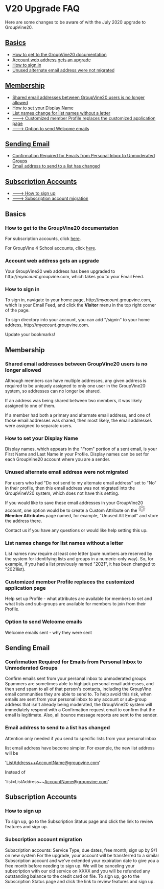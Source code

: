 <span id="v20-upgrade-FAQ"> </span>
# V20 Upgrade FAQ

Here are some changes to be aware of with the July 2020 upgrade to
GroupVine20.

## [Basics](#v20-upgrade-FAQ-basics)
* [How to get to the GroupVine20 documentation](#v20-upgrade-FAQ-basics-docurl)
* [Account web address gets an upgrade](#v20-upgrade-FAQ-basics-webaddrupgrade)
* [How to sign in](#v20-upgrade-FAQ-basics-signin)
* [Unused alternate email address were not migrated](#v20-upgrade-FAQ-basics-mem-unusedalts)

## [Membership](#v20-upgrade-FAQ-mem)
* [Shared email addresses between GroupVine20 users is no longer allowed](#v20-upgrade-FAQ-basics-mem-shareemails)
* [How to set your Display Name](#v20-upgrade-FAQ-basics-mem-dispname)
* [List names change for list names without a letter](#v20-upgrade-FAQ-basics-mem-listname)
* [---> Customized member Profile replaces the customized application page](#v20-upgrade-FAQ-basics-mem-custapppage)
* [---> Option to send Welcome emails](#v20-upgrade-FAQ-basics-mem-welcomeemails)

## [Sending Email](#v20-upgrade-FAQ-sendemail)
* [Confirmation Required for Emails from Personal Inbox to Unmoderated Groups](#v20-upgrade-FAQ-sendemail-confemail)
* [Email address to send to a list has changed](#v20-upgrade-FAQ-basics-sendemail-listaddr)

## [Subscription Accounts](#v20-upgrade-FAQ-basics-subs)
* [---> How to sign up](#v20-upgrade-FAQ-basics-subs-listaddr)
* [---> Subscription account migration](#v20-upgrade-FAQ-basics-subs-migration)

<span id="v20-upgrade-FAQ-basics"></span>
## Basics

<span id="v20-upgrade-FAQ-basics-docurl"></span>
### How to get to the GroupVine20 documentation 

For subscription accounts, click [here](https://www.trivy.email/topics?sv=sub).

For GroupVine 4 School accounts, click [here](https://www.trivy.email/topics?sv=g4s).

<span id="v20-upgrade-FAQ-basics-webaddrupgrade"></span>
### Account web address gets an upgrade

Your GroupVine20 web address has been upgraded to http://*myacount*.groupvine.com, which takes you to your Email Feed. 

<span id="v20-upgrade-FAQ-basics-signin"></span>
### How to sign in

To sign in, navigate to your home page, http://*myacount*.groupvine.com, which is your Email Feed, and click the **Visitor** menu 
in the top right corner of the page.  

To sign directory into your account, you can add "/signin" to your home address, http://*myacount*.groupvine.com.  

Update your bookmarks!

<span id="v20-upgrade-FAQ-mem"></span>
## Membership

<span id="v20-upgrade-FAQ-basics-mem-shareemails"></span>
### Shared email addresses between GroupVine20 users is no longer allowed

Although members can have multiple addresses, any given address is required to be uniquely assigned to only one user
in the GroupVine20 system, so addresses can no longer be shared.

If an address was being shared between two members, it was likely assigned to one of them.

If a member had both a primary and alternate email address, and one of those email addresses was shared, then
most likely, the email addresses were assigned to separate users.

<span id="v20-upgrade-FAQ-basics-mem-dispname"></span>
### How to set your Display Name

Display names, which appears in the "From" portion of a sent email,
is your First Name and Last Name in your Profile.  Display names can be set for each
GroupVine20 account where you are a sender.

<span id="v20-upgrade-FAQ-basics-mem-unusedalts"></span>
### Unused alternate email address were not migrated

For users who had "Do not send to my alternate email address" set to
"No" in their profile, then this email address was not migrated into the GroupVineV20
system, which does not have this setting.  

If you would like to save these email addresses in your GroupVine20 account, one option
would be to create a Custom Attribute on the <img src="/docimages/transparent-gear-icon.png" height="22"> **Member Attributes** page named, for example, "Unused Alt Email" and store the address there.   

Contact us if you have any questions or would like help setting this up.

<span id="v20-upgrade-FAQ-basics-mem-listname"></span>
### List names change for list names without a letter

List names now require at least one letter (pure numbers are reserved
by the system for identifying lists and groups in a numeric-only way).
So, for example, if you had a list previously named "2021", it has
been changed to "2021list).

<span id="v20-upgrade-FAQ-basics-mem-custapppage"></span>
### Customized member Profile replaces the customized application page 
Help set up Profile - what attributes are available for members to set
and what lists and sub-groups are available for members to join from
their Profile.

<span id="v20-upgrade-FAQ-basics-mem-welcomeemails"></span>
### Option to send Welcome emails
Welcome emails sent - why they were sent

<span id="v20-upgrade-FAQ-sendemail"></span>
## Sending Email

<span id="v20-upgrade-FAQ-sendemail-confemail"></span>
### Confirmation Required for Emails from Personal Inbox to Unmoderated Groups 

Confirm emails sent from your personal inbox to unmoderated groups
Spammers are sometimes able to highjack personal email addresses, and
then send spam to all of that person's contacts, including the
GroupVine email communities they are able to send to.  To help avoid
this risk, when emails are sent from your personal inbox to any
account or sub-group address that isn't already being moderated, the
GroupVine20 system will immediately respond with a Confirmation
request email to confirm that the email is legitimate.  Also, all
bounce message reports are sent to the sender.

<span id="v20-upgrade-FAQ-basics-sendemail-listaddr"></span>
### Email address to send to a list has changed

Attention only needed if you send to specific lists from your personal inbox

list email address have become simpler.  For example, the new list
address will be

'ListAddress++AccountName@groupvine.com'

Instead of

'list=ListAddress~~AccountName@groupvine.com'

<span id="v20-upgrade-FAQ-basics-subs"></span>
## Subscription Accounts

<span id="v20-upgrade-FAQ-basics-subs-listaddr"></span>
### How to sign up
To sign up, go to the <GEAR> Subscription Status page and click the link to review features and sign up.

<span id="v20-upgrade-FAQ-basics-subs-migration"></span>
### Subscription account migration
Subscription accounts:  Service Type, due dates, free month, sign up by 9/1 on new system
For the upgrade, your account will be transferred to a similar Subscription account and we've 
extended your expiration date to give you a free month before needing to sign up. We will be 
canceling your subscription with our old service on XXXX and you will be refunded any outstanding 
balance to the credit card on file.  To sign up, go to the <GEAR> Subscription Status page and 
click the link to review features and sign up.




 
